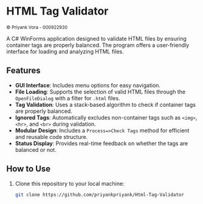 # HTML Tag Validator
<small>&copy; Priyank Vora - 000922930</small>

A C# WinForms application designed to validate HTML files by ensuring container tags are properly balanced. The program offers a user-friendly interface for loading and analyzing HTML files.

## Features

- **GUI Interface**: Includes menu options for easy navigation.
- **File Loading**: Supports the selection of valid HTML files through the `OpenFileDialog` with a filter for `.html` files.
- **Tag Validation**: Uses a stack-based algorithm to check if container tags are properly balanced.
- **Ignored Tags**: Automatically excludes non-container tags such as `<img>`, `<hr>`, and `<br>` during validation.
- **Modular Design**: Includes a `Process=>Check Tags` method for efficient and reusable code structure.
- **Status Display**: Provides real-time feedback on whether the tags are balanced or not.

## How to Use

1. Clone this repository to your local machine:
   ```bash
   git clone https://github.com/priyankpriyank/Html-Tag-Validator
